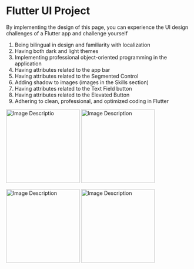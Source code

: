 # Flutter UI Project
 By implementing the design of this page, you can experience the UI design challenges of a Flutter app and challenge yourself

1. Being bilingual in design and familiarity with localization
2. Having both dark and light themes
3. Implementing professional object-oriented programming in the application
4. Having attributes related to the app bar
5. Having attributes related to the Segmented Control
6. Adding shadow to images (images in the Skills section)
7. Having attributes related to the Text Field button
8. Having attributes related to the Elevated Button
9. Adhering to clean, professional, and optimized coding in Flutter


<img src="https://i.imgur.com/1XPoSIi.jpg" alt="Image Descriptio" height="200"> <img src="https://i.imgur.com/zvMaP3m.jpg" alt="Image Description" height="200">

<img src="https://i.imgur.com/6DW8JcK.jpg" alt="Image Description" height="200"> <img src="https://i.imgur.com/NIWHboI.jpg" alt="Image Description" height="200">
